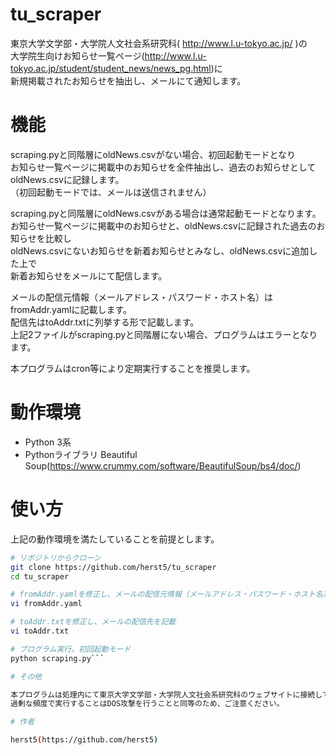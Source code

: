 # tu_scraper

東京大学文学部・大学院人文社会系研究科( http://www.l.u-tokyo.ac.jp/ )の  
大学院生向けお知らせ一覧ページ(http://www.l.u-tokyo.ac.jp/student/student_news/news_pg.html)に  
新規掲載されたお知らせを抽出し、メールにて通知します。

# 機能

scraping.pyと同階層にoldNews.csvがない場合、初回起動モードとなり  
お知らせ一覧ページに掲載中のお知らせを全件抽出し、過去のお知らせとしてoldNews.csvに記録します。  
（初回起動モードでは、メールは送信されません）

scraping.pyと同階層にoldNews.csvがある場合は通常起動モードとなります。  
お知らせ一覧ページに掲載中のお知らせと、oldNews.csvに記録された過去のお知らせを比較し  
oldNews.csvにないお知らせを新着お知らせとみなし、oldNews.csvに追加した上で  
新着お知らせをメールにて配信します。

メールの配信元情報（メールアドレス・パスワード・ホスト名）はfromAddr.yamlに記載します。  
配信先はtoAddr.txtに列挙する形で記載します。  
上記2ファイルがscraping.pyと同階層にない場合、プログラムはエラーとなります。

本プログラムはcron等により定期実行することを推奨します。

# 動作環境

* Python 3系
* Pythonライブラリ Beautiful Soup(https://www.crummy.com/software/BeautifulSoup/bs4/doc/)

# 使い方

上記の動作環境を満たしていることを前提とします。

```sh
# リポジトリからクローン
git clone https://github.com/herst5/tu_scraper
cd tu_scraper

# fromAddr.yamlを修正し、メールの配信元情報（メールアドレス・パスワード・ホスト名）を記載
vi fromAddr.yaml

# toAddr.txtを修正し、メールの配信先を記載
vi toAddr.txt

# プログラム実行。初回起動モード
python scraping.py```

# その他

本プログラムは処理内にて東京大学文学部・大学院人文社会系研究科のウェブサイトに接続しています。  
過剰な頻度で実行することはDOS攻撃を行うことと同等のため、ご注意ください。

# 作者

herst5(https://github.com/herst5)
